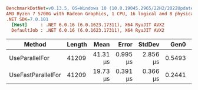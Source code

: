 ``` ini

BenchmarkDotNet=v0.13.5, OS=Windows 10 (10.0.19045.2965/22H2/2022Update)
AMD Ryzen 7 5700G with Radeon Graphics, 1 CPU, 16 logical and 8 physical cores
.NET SDK=7.0.101
  [Host]     : .NET 6.0.16 (6.0.1623.17311), X64 RyuJIT AVX2
  DefaultJob : .NET 6.0.16 (6.0.1623.17311), X64 RyuJIT AVX2


```
|             Method | Length |     Mean |    Error |   StdDev |   Gen0 | Allocated |
|------------------- |------- |---------:|---------:|---------:|-------:|----------:|
|     UseParallelFor |  41209 | 41.31 μs | 0.995 μs | 2.856 μs | 0.5493 |    4.6 KB |
| UseFastParallelFor |  41209 | 19.73 μs | 0.391 μs | 0.366 μs | 0.2441 |   2.16 KB |

